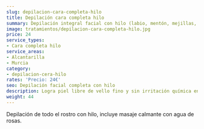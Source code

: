 ```yaml
---
slug: depilacion-cara-completa-hilo
title: Depilación cara completa hilo
summary: Depilación integral facial con hilo (labio, mentón, mejillas, cejas).
image: tratamientos/depilacion-cara-completa-hilo.jpg
price: 24
service_types:
- Cara completa hilo
service_areas:
- Alcantarilla
- Murcia
category:
- depilacion-cera-hilo
rates: 'Precio: 24€'
seo: Depilación facial completa con hilo
description: Logra piel libre de vello fino y sin irritación química en una sola sesión.
weight: 44
---
```


Depilación de todo el rostro con hilo, incluye masaje calmante con agua de rosas.
